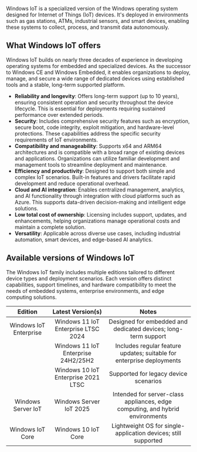 Windows IoT is a specialized version of the Windows operating system designed for Internet of Things (IoT) devices. It's deployed in environments such as gas stations, ATMs, industrial sensors, and smart devices, enabling these systems to collect, process, and transmit data autonomously.

## What Windows IoT offers

Windows IoT builds on nearly three decades of experience in developing operating systems for embedded and specialized devices. As the successor to Windows CE and Windows Embedded, it enables organizations to deploy, manage, and secure a wide range of dedicated devices using established tools and a stable, long-term supported platform.

- **Reliability and longevity**: Offers long-term support (up to 10 years), ensuring consistent operation and security throughout the device lifecycle. This is essential for deployments requiring sustained performance over extended periods.
- **Security**: Includes comprehensive security features such as encryption, secure boot, code integrity, exploit mitigation, and hardware-level protections. These capabilities address the specific security requirements of IoT environments.
- **Compatibility and manageability**: Supports x64 and ARM64 architectures and is compatible with a broad range of existing devices and applications. Organizations can utilize familiar development and management tools to streamline deployment and maintenance.
- **Efficiency and productivity**: Designed to support both simple and complex IoT scenarios. Built-in features and drivers facilitate rapid development and reduce operational overhead.
- **Cloud and AI integration**: Enables centralized management, analytics, and AI functionality through integration with cloud platforms such as Azure. This supports data-driven decision-making and intelligent edge solutions.
- **Low total cost of ownership**: Licensing includes support, updates, and enhancements, helping organizations manage operational costs and maintain a complete solution.
- **Versatility**: Applicable across diverse use cases, including industrial automation, smart devices, and edge-based AI analytics.

## Available versions of Windows IoT

The Windows IoT family includes multiple editions tailored to different device types and deployment scenarios. Each version offers distinct capabilities, support timelines, and hardware compatibility to meet the needs of embedded systems, enterprise environments, and edge computing solutions.

| **Edition** | **Latest Version(s)** | **Notes** |
| :---: | :---: | :---: |
| Windows IoT Enterprise | Windows 11 IoT Enterprise LTSC 2024 | Designed for embedded and dedicated devices; long-term support |
|  | Windows 11 IoT Enterprise 24H2/25H2 | Includes regular feature updates; suitable for enterprise deployments |
|  | Windows 10 IoT Enterprise 2021 LTSC | Supported for legacy device scenarios |
| Windows Server IoT | Windows Server IoT 2025 | Intended for server-class appliances, edge computing, and hybrid environments |
| Windows IoT Core | Windows 10 IoT Core | Lightweight OS for single-application devices; still supported |

